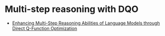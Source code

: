 # Multi-step reasoning with DQO
- [Enhancing Multi-Step Reasoning Abilities of Language Models through Direct Q-Function Optimization](https://arxiv.org/pdf/2410.09302)
